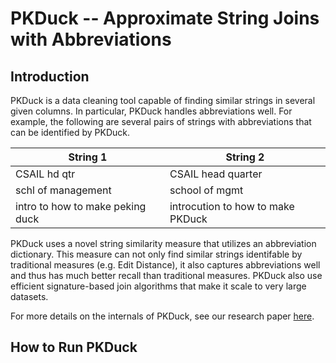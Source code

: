 PKDuck -- Approximate String Joins with Abbreviations
===================

Introduction
----------
PKDuck is a data cleaning tool capable of finding similar strings in several given columns. In particular, PKDuck handles abbreviations well. For example, the following are several pairs of strings with abbreviations that can be identified by PKDuck. 

String 1     | String 2
-------- | -------
CSAIL hd qtr  | CSAIL head quarter
schl of management    | school of mgmt
intro to how to make peking duck     |  introcution to how to make PKDuck

PKDuck uses a novel string similarity measure that utilizes an abbreviation dictionary. This measure can not only find similar strings identifable by traditional measures (e.g. Edit Distance), it also captures abbreviations well and thus has much better recall than traditional measures. PKDuck also use efficient signature-based join algorithms that make it scale to very large datasets. 

For more details on the internals of PKDuck, see our research paper [here](http://www.vldb.org/pvldb/vol11/p53-tao.pdf). 

How to Run PKDuck
-------------
